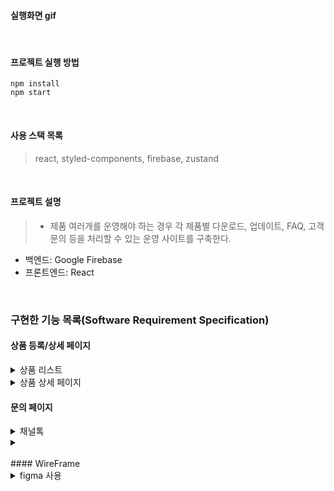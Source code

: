 #### 실행화면 gif

<br/>

#### 프로젝트 실행 방법

```
npm install
npm start
```

<br/>

#### 사용 스택 목록

> react, styled-components, firebase, zustand

<br/>

#### 프로젝트 설명

> - 제품 여러개를 운영해야 하는 경우 각 제품별 다운로드, 업데이트, FAQ, 고객 문의 등을 처리할 수 있는 운영 사이트를 구축한다.

- 백엔드: Google Firebase
- 프론트엔드: React

<br/>

### 구현한 기능 목록(Software Requirement Specification)

#### 상품 등록/상세 페이지

<details>
<summary>상품 리스트</summary>
  &nbsp; 1. ~~~ <br/>
  &nbsp; 2. ~~~
</details>
<details>
<summary>상품 상세 페이지</summary>
&nbsp; 1. ~~~ <br/>
&nbsp; 2. ~~~
</details>

#### 문의 페이지

<details>
<summary>채널톡</summary>
  &nbsp; 1. ~~~ <br/>
  &nbsp; 2. ~~~
</details>
<details>
<summary></summary>
&nbsp; 1. ~~~ <br/>
&nbsp; 2. ~~~
</details>

<br/>
#### WireFrame

<details>
<summary>figma 사용</summary>

<h3>메인 페이지</h3>

![image](https://user-images.githubusercontent.com/62678492/186843232-4448304c-088a-4e31-bb90-80ec4ed2bf50.png)


<h3>상품 상세 페이지</h3>


<h3>상품 등록 페이지</h3>


<h3>FAQ</h3>

![image](https://user-images.githubusercontent.com/62678492/186843338-b69148a5-43db-434f-aa42-511637a59a97.png)


</details>
